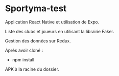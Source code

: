 # Sportyma-test

Application React Native et utilisation de Expo.

Liste des clubs et joueurs en utilisant la librairie Faker.

Gestion des données sur Redux.

Après avoir cloné :

- npm install

APK à la racine du dossier.
